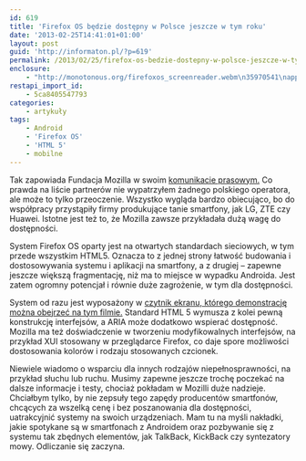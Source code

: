 ```yaml
---
id: 619
title: 'Firefox OS będzie dostępny w Polsce jeszcze w tym roku'
date: '2013-02-25T14:41:01+01:00'
layout: post
guid: 'http://informaton.pl/?p=619'
permalink: /2013/02/25/firefox-os-bedzie-dostepny-w-polsce-jeszcze-w-tym-roku/
enclosure:
    - "http://monotonous.org/firefoxos_screenreader.webm\n35970541\napplication/wordperfect\n"
restapi_import_id:
    - 5ca8405547793
categories:
    - artykuły
tags:
    - Android
    - 'Firefox OS'
    - 'HTML 5'
    - mobilne
---
```


Tak zapowiada Fundacja Mozilla w swoim [komunikacie prasowym.](http://blog.mozilla.org/press-pl/2013/02/24/mozilla-oglasza-globalna-ekspansje-systemu-operacyjnego-firefox-os/) Co prawda na liście partnerów nie wypatrzyłem żadnego polskiego operatora, ale może to tylko przeoczenie. Wszystko wygląda bardzo obiecująco, bo do współpracy przystąpiły firmy produkujące tanie smartfony, jak LG, ZTE czy Huawei. Istotne jest też to, że Mozilla zawsze przykładała dużą wagę do dostępności.

System Firefox OS oparty jest na otwartych standardach sieciowych, w tym przede wszystkim HTML5. Oznacza to z jednej strony łatwość budowania i dostosowywania systemu i aplikacji na smartfony, a z drugiej – zapewne jeszcze większą fragmentację, niż ma to miejsce w wypadku Androida. Jest zatem ogromny potencjał i równie duże zagrożenie, w tym dla dostępności.

System od razu jest wyposażony w [czytnik ekranu, którego demonstrację można obejrzeć na tym filmie.](http://monotonous.org/firefoxos_screenreader.webm) Standard HTML 5 wymusza z kolei pewną konstrukcję interfejsów, a ARIA może dodatkowo wspierać dostępność. Mozilla ma też doświadczenie w tworzeniu modyfikowalnych interfejsów, na przykład XUI stosowany w przeglądarce Firefox, co daje spore możliwości dostosowania kolorów i rodzaju stosowanych czcionek.

Niewiele wiadomo o wsparciu dla innych rodzajów niepełnosprawności, na przykład słuchu lub ruchu. Musimy zapewne jeszcze trochę poczekać na dalsze informacje i testy, chociaż pokładam w Mozilli duże nadzieje. Chciałbym tylko, by nie zepsuły tego zapędy producentów smartfonów, chcących za wszelką cenę i bez poszanowania dla dostępności, uatrakcyjnić systemy na swoich urządzeniach. Mam tu na myśli nakładki, jakie spotykane są w smartfonach z Androidem oraz pozbywanie się z systemu tak zbędnych elementów, jak TalkBack, KickBack czy syntezatory mowy. Odliczanie się zaczyna.